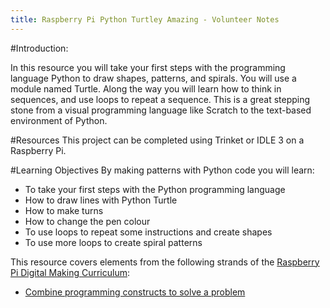 ```yaml
---
title: Raspberry Pi Python Turtley Amazing - Volunteer Notes
---
```


#Introduction:

In this resource you will take your first steps with the programming language Python to draw shapes, patterns, and spirals. You will use a module named Turtle. Along the way you will learn how to think in sequences, and use loops to repeat a sequence. This is a great stepping stone from a visual programming language like Scratch to the text-based environment of Python.

#Resources
This project can be completed using Trinket or IDLE 3 on a Raspberry Pi. 

#Learning Objectives
By making patterns with Python code you will learn:

+ To take your first steps with the Python programming language
+ How to draw lines with Python Turtle
+ How to make turns
+ How to change the pen colour
+ To use loops to repeat some instructions and create shapes
+ To use more loops to create spiral patterns

This resource covers elements from the following strands of the [Raspberry Pi Digital Making Curriculum](https://www.raspberrypi.org/curriculum/):

+ [Combine programming constructs to solve a problem](https://www.raspberrypi.org/curriculum/programming/builder)


